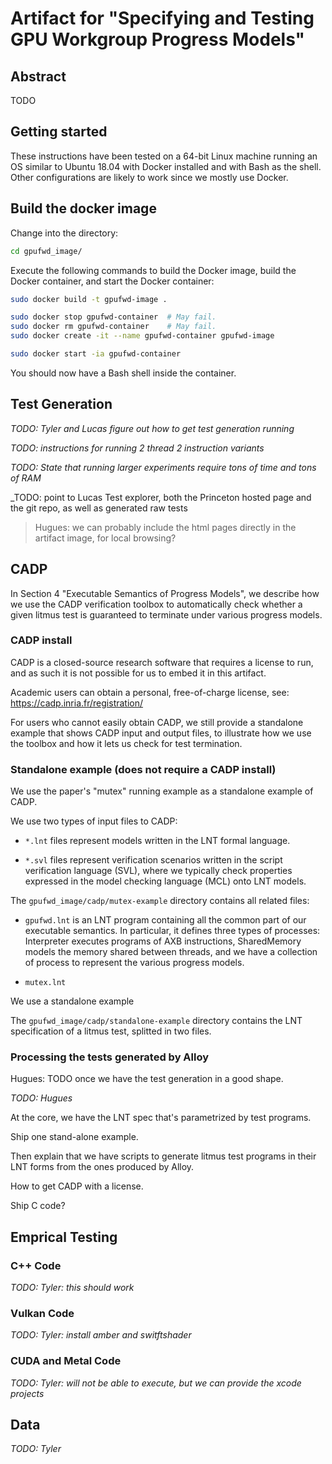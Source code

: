 # Artifact for "Specifying and Testing GPU Workgroup Progress Models"

## Abstract

TODO

## Getting started

These instructions have been tested on a 64-bit Linux machine running an OS
similar to Ubuntu 18.04 with Docker installed and with Bash as the shell. Other
configurations are likely to work since we mostly use Docker.

## Build the docker image

Change into the directory:

```sh
cd gpufwd_image/
```

Execute the following commands to build the Docker image, 
build the Docker container, and start the Docker container:

```sh
sudo docker build -t gpufwd-image .

sudo docker stop gpufwd-container  # May fail.
sudo docker rm gpufwd-container    # May fail.
sudo docker create -it --name gpufwd-container gpufwd-image

sudo docker start -ia gpufwd-container
```

You should now have a Bash shell inside the container.

## Test Generation

_TODO: Tyler and Lucas figure out how to get test generation running_

_TODO: instructions for running 2 thread 2 instruction variants_

_TODO: State that running larger experiments require tons of time and tons of RAM_

_TODO: point to Lucas Test explorer, both the Princeton hosted page and the git repo, as well as generated raw tests
> Hugues: we can probably include the html pages directly in the artifact image, for local browsing?

## CADP

In Section 4 "Executable Semantics of Progress Models", we describe how we use
the CADP verification toolbox to automatically check whether a given litmus test
is guaranteed to terminate under various progress models.

### CADP install

CADP is a closed-source research software that requires a license to run, and as
such it is not possible for us to embed it in this artifact.

Academic users can obtain a personal, free-of-charge license, see:
https://cadp.inria.fr/registration/

For users who cannot easily obtain CADP, we still provide a standalone example
that shows CADP input and output files, to illustrate how we use the toolbox and
how it lets us check for test termination.

### Standalone example (does not require a CADP install)

We use the paper's "mutex" running example as a standalone example of
CADP.

We use two types of input files to CADP:

 - `*.lnt` files represent models written in the LNT formal language.
 
 - `*.svl` files represent verification scenarios written in the script
   verification language (SVL), where we typically check properties expressed in
   the model checking language (MCL) onto LNT models.

The `gpufwd_image/cadp/mutex-example` directory contains all related files:

 - `gpufwd.lnt` is an LNT program containing all the common part of our
   executable semantics. In particular, it defines three types of processes:
   Interpreter executes programs of AXB instructions, SharedMemory models the
   memory shared between threads, and we have a collection of process to
   represent the various progress models.
 
 - `mutex.lnt` 

We use a standalone example

The `gpufwd_image/cadp/standalone-example` directory contains the LNT
specification of a litmus test, splitted in two files.

### Processing the tests generated by Alloy

Hugues: TODO once we have the test generation in a good shape.



_TODO: Hugues_

At the core, we have the LNT spec that's parametrized by test programs.

Ship one stand-alone example.

Then explain that we have scripts to generate litmus test programs in their LNT
forms from the ones produced by Alloy.

How to get CADP with a license.

Ship C code?

## Emprical Testing

### C++ Code

_TODO: Tyler: this should work_

### Vulkan Code

_TODO: Tyler: install amber and switftshader_

### CUDA and Metal Code

_TODO: Tyler: will not be able to execute, but we can provide the xcode projects_

## Data

_TODO: Tyler_
